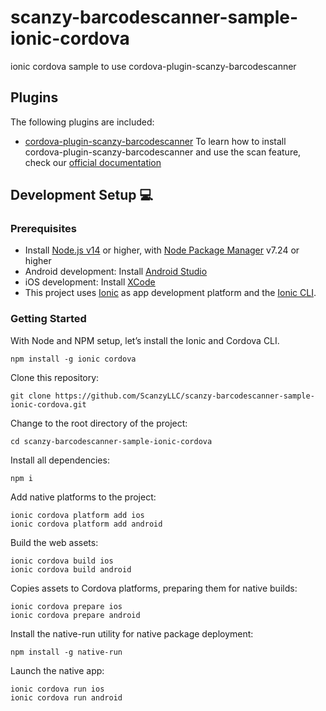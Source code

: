 # scanzy-barcodescanner-sample-ionic-cordova
ionic cordova sample to use cordova-plugin-scanzy-barcodescanner

## Plugins

The following plugins are included:

- [cordova-plugin-scanzy-barcodescanner](https://www.npmjs.com/package/cordova-plugin-scanzy-barcodescanner)
To learn how to install cordova-plugin-scanzy-barcodescanner and use the scan feature, check our [official documentation](https://scanzy.com/ionic)

## Development Setup 💻

### Prerequisites

- Install [Node.js v14](https://nodejs.org) or higher, with [Node Package Manager](https://www.npmjs.com/get-npm) v7.24 or higher
- Android development: Install [Android Studio](https://developer.android.com/studio)
- iOS development: Install [XCode](https://apps.apple.com/de/app/xcode/id497799835?mt=12)
- This project uses [Ionic](https://ionicframework.com/) as app development platform and the [Ionic CLI](https://ionicframework.com/docs/cli).

### Getting Started

With Node and NPM setup, let’s install the Ionic and Cordova CLI.

```
npm install -g ionic cordova
```

Clone this repository:

```
git clone https://github.com/ScanzyLLC/scanzy-barcodescanner-sample-ionic-cordova.git
```

Change to the root directory of the project:

```
cd scanzy-barcodescanner-sample-ionic-cordova
```

Install all dependencies:

```
npm i
```

Add native platforms to the project:

```
ionic cordova platform add ios
ionic cordova platform add android
```

Build the web assets:

```
ionic cordova build ios
ionic cordova build android
```

Copies assets to Cordova platforms, preparing them for native builds:

```
ionic cordova prepare ios
ionic cordova prepare android

```

Install the native-run utility for native package deployment:
```
npm install -g native-run
```

Launch the native app:

```
ionic cordova run ios
ionic cordova run android
```

